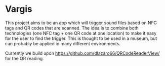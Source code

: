 # Vargis

This project aims to be an app which will trigger sound files based on NFC tags and QR codes that are scanned. The idea is to combine both technologies (one NFC tag + one QR code at one location) to make it easy for the user to find the trigger. This is thought to be used in a museum, but can probably be applied in many different environments.

Currently we build upon https://github.com/dlazaro66/QRCodeReaderView/ for the QR reading.
